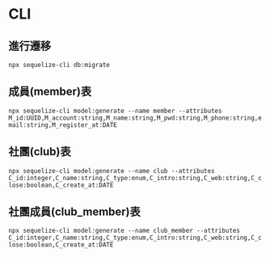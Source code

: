 # CLI

## 進行遷移
`npx sequelize-cli db:migrate`

## 成員(member)表
`npx sequelize-cli model:generate --name member --attributes M_id:UUID,M_account:string,M_name:string,M_pwd:string,M_phone:string,email:string,M_register_at:DATE`

## 社團(club)表
`npx sequelize-cli model:generate --name club --attributes C_id:integer,C_name:string,C_type:enum,C_intro:string,C_web:string,C_close:boolean,C_create_at:DATE`

## 社團成員(club_member)表
`npx sequelize-cli model:generate --name club_member --attributes C_id:integer,C_name:string,C_type:enum,C_intro:string,C_web:string,C_close:boolean,C_create_at:DATE`